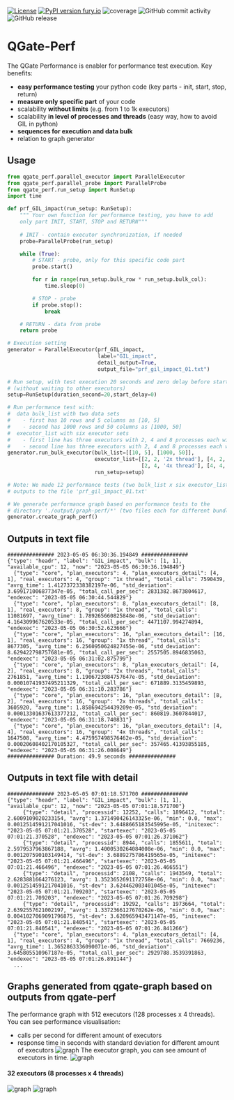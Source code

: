 [![License](https://img.shields.io/badge/License-Apache%202.0-blue.svg)](https://opensource.org/licenses/Apache-2.0)
[![PyPI version fury.io](https://badge.fury.io/py/qgate-perf.svg)](https://pypi.python.org/pypi/qgate-perf/)
![coverage](https://github.com/george0st/qgate-perf/blob/main/coverage.svg?raw=true)
![GitHub commit activity](https://img.shields.io/github/commit-activity/w/george0st/qgate-perf)
![GitHub release](https://img.shields.io/github/v/release/george0st/qgate-perf)

# QGate-Perf

The QGate Performance is enabler for performance test execution. Key benefits:
 - **easy performance testing** your python code (key parts - init, start, stop, return)
 - **measure only specific part** of your code 
 - scalability **without limits** (e.g. from 1 to 1k executors)
 - scalability **in level of processes and threads** (easy way, how to avoid GIL in python)
 - **sequences for execution and data bulk**
 - relation to graph generator

## Usage

```python
from qgate_perf.parallel_executor import ParallelExecutor
from qgate_perf.parallel_probe import ParallelProbe
from qgate_perf.run_setup import RunSetup
import time

def prf_GIL_impact(run_setup: RunSetup):
    """ Your own function for performance testing, you have to add
    only part INIT, START, STOP and RETURN"""
    
    # INIT - contain executor synchronization, if needed
    probe=ParallelProbe(run_setup)

    while (True):
        # START - probe, only for this specific code part
        probe.start()

        for r in range(run_setup.bulk_row * run_setup.bulk_col):
            time.sleep(0)

        # STOP - probe
        if probe.stop():
            break

    # RETURN - data from probe
    return probe

# Execution setting
generator = ParallelExecutor(prf_GIL_impact,
                             label="GIL_impact",
                             detail_output=True,
                             output_file="prf_gil_impact_01.txt")

# Run setup, with test execution 20 seconds and zero delay before start 
# (without waiting to other executors)
setup=RunSetup(duration_second=20,start_delay=0)

# Run performance test with: 
#  data bulk_list with two data sets 
#    - first has 10 rows and 5 columns as [10, 5]
#    - second has 1000 rows and 50 columns as [1000, 50]
#  executor_list with six executor sets
#    - first line has three executors with 2, 4 and 8 processes each with 2 threads 
#    - second line has three executors with 2, 4 and 8 processes each with 4 threads
generator.run_bulk_executor(bulk_list=[[10, 5], [1000, 50]],
                            executor_list=[[2, 2, '2x thread'], [4, 2, '2x thread'],[8, 2,'2x thread'],
                                           [2, 4, '4x thread'], [4, 4, '4x thread'],[8, 4,'4x thread']],
                            run_setup=setup)

# Note: We made 12 performance tests (two bulk_list x six executor_list) and write 
# outputs to the file 'prf_gil_impact_01.txt'

# We generate performance graph based on performance tests to the 
# directory './output/graph-perf/*' (two files each for different bundle) 
generator.create_graph_perf()
```

## Outputs in text file 
```
############### 2023-05-05 06:30:36.194849 ###############
{"type": "headr", "label": "GIL_impact", "bulk": [1, 1], "available_cpu": 12, "now": "2023-05-05 06:30:36.194849"}
  {"type": "core", "plan_executors": 4, "plan_executors_detail": [4, 1], "real_executors": 4, "group": "1x thread", "total_calls": 7590439, "avrg_time": 1.4127372338382197e-06, "std_deviation": 3.699171006877347e-05, "total_call_per_sec": 2831382.8673804617, "endexec": "2023-05-05 06:30:44.544829"}
  {"type": "core", "plan_executors": 8, "plan_executors_detail": [8, 1], "real_executors": 8, "group": "1x thread", "total_calls": 11081697, "avrg_time": 1.789265660825848e-06, "std_deviation": 4.164309967620533e-05, "total_call_per_sec": 4471107.994274894, "endexec": "2023-05-05 06:30:52.623666"}
  {"type": "core", "plan_executors": 16, "plan_executors_detail": [16, 1], "real_executors": 16, "group": "1x thread", "total_calls": 8677305, "avrg_time": 6.2560950624827455e-06, "std_deviation": 8.629422798757681e-05, "total_call_per_sec": 2557505.8946835063, "endexec": "2023-05-05 06:31:02.875799"}
  {"type": "core", "plan_executors": 8, "plan_executors_detail": [4, 2], "real_executors": 8, "group": "2x threads", "total_calls": 2761851, "avrg_time": 1.1906723084757647e-05, "std_deviation": 0.00010741937495211329, "total_call_per_sec": 671889.3135459893, "endexec": "2023-05-05 06:31:10.283786"}
  {"type": "core", "plan_executors": 16, "plan_executors_detail": [8, 2], "real_executors": 16, "group": "2x threads", "total_calls": 3605920, "avrg_time": 1.858694254439209e-05, "std_deviation": 0.00013301637613377212, "total_call_per_sec": 860819.3607844017, "endexec": "2023-05-05 06:31:18.740831"}
  {"type": "core", "plan_executors": 16, "plan_executors_detail": [4, 4], "real_executors": 16, "group": "4x threads", "total_calls": 1647508, "avrg_time": 4.475957498576462e-05, "std_deviation": 0.00020608402170105327, "total_call_per_sec": 357465.41393855185, "endexec": "2023-05-05 06:31:26.008649"}
############### Duration: 49.9 seconds ###############
```

## Outputs in text file with detail
```
############### 2023-05-05 07:01:18.571700 ###############
{"type": "headr", "label": "GIL_impact", "bulk": [1, 1], "available_cpu": 12, "now": "2023-05-05 07:01:18.571700"}
     {"type": "detail", "processid": 12252, "calls": 1896412, "total": 2.6009109020233154, "avrg": 1.371490426143325e-06, "min": 0.0, "max": 0.0012514591217041016, "st-dev": 3.6488665183545995e-05, "initexec": "2023-05-05 07:01:21.370528", "startexec": "2023-05-05 07:01:21.370528", "endexec": "2023-05-05 07:01:26.371062"}
     {"type": "detail", "processid": 8944, "calls": 1855611, "total": 2.5979537963867188, "avrg": 1.4000530264084008e-06, "min": 0.0, "max": 0.001207590103149414, "st-dev": 3.6889275786419565e-05, "initexec": "2023-05-05 07:01:21.466496", "startexec": "2023-05-05 07:01:21.466496", "endexec": "2023-05-05 07:01:26.466551"}
     {"type": "detail", "processid": 2108, "calls": 1943549, "total": 2.6283881664276123, "avrg": 1.3523652691172758e-06, "min": 0.0, "max": 0.0012514591217041016, "st-dev": 3.624462003401045e-05, "initexec": "2023-05-05 07:01:21.709203", "startexec": "2023-05-05 07:01:21.709203", "endexec": "2023-05-05 07:01:26.709298"}
     {"type": "detail", "processid": 19292, "calls": 1973664, "total": 2.6392557621002197, "avrg": 1.3372366127670262e-06, "min": 0.0, "max": 0.0041027069091796875, "st-dev": 3.620965943471147e-05, "initexec": "2023-05-05 07:01:21.840541", "startexec": "2023-05-05 07:01:21.840541", "endexec": "2023-05-05 07:01:26.841266"}
  {"type": "core", "plan_executors": 4, "plan_executors_detail": [4, 1], "real_executors": 4, "group": "1x thread", "total_calls": 7669236, "avrg_time": 1.3652863336090071e-06, "std_deviation": 3.645805510967187e-05, "total_call_per_sec": 2929788.3539391863, "endexec": "2023-05-05 07:01:26.891144"}
  ...
```

## Graphs generated from qgate-graph based on outputs from qgate-perf
The performance graph with 512 executors (128 processes x 4 threads). 
You can see performance visualisation:
 - calls per second for different amount of executors
 - response time in seconds with standard deviation for different amount of executors 
![graph](https://github.com/george0st/qgate-perf/blob/main/assets/PRF-Calc-2023-05-06_18-22-19-bulk-1x10.png?raw=true)
The executor graph, you can see amount of executors in time.
![graph](https://github.com/george0st/qgate-perf/blob/main/assets/EXE-Calc-2023-05-06_18-22-19-bulk-1x10-plan-128x4.png?raw=true)

#### 32 executors (8 processes x 4 threads)
![graph](https://github.com/george0st/qgate-perf/blob/main/assets/PRF-NoSQL_igz_nonprod-2023-04-23_14-41-18-bulk-100x50.png?raw=true)
![graph](https://github.com/george0st/qgate-perf/blob/main/assets/EXE-NoSQL-2023-05-04_19-33-30-bulk-1x50-plan-8x2.png?raw=true)

